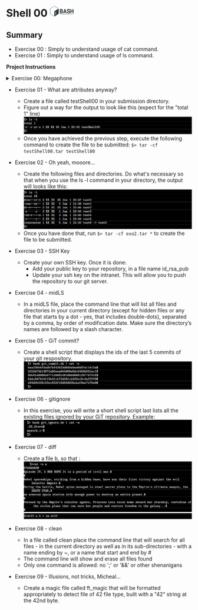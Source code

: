 # Shell 00       <img src="pics/bash.png" width="64" height="30" />

## Summary
- Exercise 00 : Simply to understand usage of cat command.
- Exercise 01 : Simply to understand usage of ls command.

**Project Instructions**

<details>
  <summary>Exercise 00: Megaphone</summary>

  - ### Exercise 00: Megaphone

- Exercise 00 - Only the best know how to display Z
  - Create a file called z that return "Z", followed by a new line, whenever the command cat is used on it.
  ![Image1](pics/only_z.png)
</details>

- Exercise 01 - What are attributes anyway?
  - Create a file called testShell00 in your submission directory.
  - Figure out a way for the output to look like this (expect for the "total 1" line)
  ![Image1](pics/testshell00.png)
  - Once you have achieved the previous step, execute the following command to create the file to be submitted: ```$> tar -cf testShell00.tar testShell00```
- Exercise 02 - Oh yeah, mooore...
  - Create the following files and directories. Do what's necessary so that when you use the ls -l command in your directory, the output will looks like this:
  ![Image1](pics/exercise_02.png)
  - Once you have done that, run ```$> tar -cf exo2.tar *``` to create the file to be submitted.

- Exercise 03 - SSH Key
  - Create your own SSH key. Once it is done:
    - Add your public key to your repository, in a file name id_rsa_pub
    - Update your ssh key on the intranet. This will allow you to push the repository to our git server.

- Exercise 04 - midLS
  - In a midLS file, place the command line that will list all files and directories in your current directory (except for hidden files or any file that starts by a dot - yes, that includes double-dots), separated by a comma, by order of modification date. Make sure the directory’s names are followed by a slash character.

- Exercise 05 - GiT commit?
  - Create a shell script that displays the ids of the last 5 commits of your git respository.
![Image1](pics/exercise_05.png)


- Exercise 06 - gitignore
  - In this exercise, you will write a short shell script last lists all the existing files ignored by your GiT repository. Example:
  ![Image1](pics/exercise_06.png)
  
- Exercise 07 - diff
  - Create a file b, so that :
  ![Image1](pics/exercise_07_01.png)
  ![Image1](pics/exercise_07_02.png)

- Exercise 08 - clean
  - In a file called clean place the command line that will search for all files - in the current directory as well as in its sub-directories - with a name ending by ~, or a name that start and end by #
  - The command line will show and erase all files found
  -   Only one command is allowed: no ';' or '&&' or other shenanigans

- Exercise 09 - Illusions, not tricks, Micheal...
  - Create a magic file called ft_magic that will be formatted appropriately to detect file of 42 file type, built with a "42" string at the 42nd byte.
